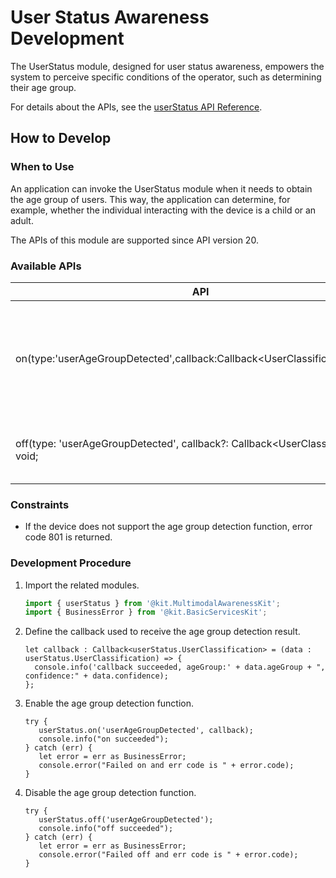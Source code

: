 # User Status Awareness Development
<!--Kit: Multimodal Awareness Kit-->
<!--Subsystem: MultimodalAwareness-->
<!--Owner: @dilligencer-->
<!--Designer: @zou_ye-->
<!--Tester: @judan-->
<!--Adviser: @hu-zhiqiong-->

The UserStatus module, designed for user status awareness, empowers the system to perceive specific conditions of the operator, such as determining their age group.

For details about the APIs, see the [userStatus API Reference](../../reference/apis-multimodalawareness-kit/js-apis-awareness-userStatus.md).

## How to Develop 
### When to Use
An application can invoke the UserStatus module when it needs to obtain the age group of users. This way, the application can determine, for example, whether the individual interacting with the device is a child or an adult.

The APIs of this module are supported since API version 20.

### Available APIs

| API                                                      | Description                                  |
| ------------------------------------------------------------ | -------------------------------------- |
| on(type:'userAgeGroupDetected',callback:Callback&lt;UserClassification&gt;):void; | Enables the age group detection function. This API returns the result through a callback.|
| off(type: 'userAgeGroupDetected', callback?: Callback&lt;UserClassification&gt;): void; | Disables the age group detection function.                  |

### Constraints

 - If the device does not support the age group detection function, error code 801 is returned.
<!--RP1--> <!--RP1End-->

### Development Procedure

1. Import the related modules.

   ```ts
   import { userStatus } from '@kit.MultimodalAwarenessKit';
   import { BusinessError } from '@kit.BasicServicesKit';
   ```
   <!-- @[import_the_user_status_module](https://gitcode.com/openharmony/applications_app_samples/blob/master/code/DocsSample/Stationary/UserStatus/entry/src/main/ets/pages/Index.ets) -->

2. Define the callback used to receive the age group detection result.

   ```
   let callback : Callback<userStatus.UserClassification> = (data : userStatus.UserClassification) => {
     console.info('callback succeeded, ageGroup:' + data.ageGroup + ", confidence:" + data.confidence);
   };
   ```
   <!-- @[user_status_parameter](https://gitcode.com/openharmony/applications_app_samples/blob/master/code/DocsSample/Stationary/UserStatus/entry/src/main/ets/pages/Index.ets) -->

3. Enable the age group detection function.

   ```
   try {
      userStatus.on('userAgeGroupDetected', callback);  
      console.info("on succeeded");
   } catch (err) {
      let error = err as BusinessError;
      console.error("Failed on and err code is " + error.code);
   }
   ```
   <!-- @[user_status_subscribe](https://gitcode.com/openharmony/applications_app_samples/blob/master/code/DocsSample/Stationary/UserStatus/entry/src/main/ets/pages/Index.ets) -->

4. Disable the age group detection function.

   ```
   try {
      userStatus.off('userAgeGroupDetected');
      console.info("off succeeded");
   } catch (err) {
      let error = err as BusinessError;
      console.error("Failed off and err code is " + error.code);
   }
   ```
   <!-- @[user_status_unsubscribe](https://gitcode.com/openharmony/applications_app_samples/blob/master/code/DocsSample/Stationary/UserStatus/entry/src/main/ets/pages/Index.ets) -->
